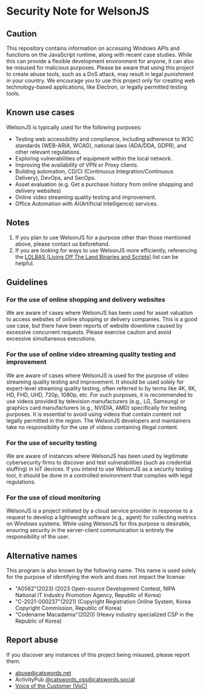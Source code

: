 # Security Note for WelsonJS

## Caution
This repository contains information on accessing Windows APIs and functions on the JavaScript runtime, along with recent case studies. While this can provide a flexible development environment for anyone, it can also be misused for malicious purposes. Please be aware that using this project to create abuse tools, such as a DoS attack, may result in legal punishment in your country. We encourage you to use this project only for creating web technology-based applications, like Electron, or legally permitted testing tools.

## Known use cases
WelsonJS is typically used for the following purposes:

  * Testing web accessibility and compliance, including adherence to W3C standards (WEB-ARIA, WCAG), national laws (ADA/DDA, GDPR), and other relevant regulations.
  * Exploring vulnerabilities of equipment within the local network.
  * Improving the availability of VPN or Proxy clients.
  * Building automation, CD/CI (Continuous Integration/Continuous Delivery), DevOps, and SecOps.
  * Asset evaluation (e.g. Get a purchase history from online shopping and delivery websites)
  * Online video streaming quality testing and improvement.
  * Office Automation with AI(Artificial Intelligence) services.

## Notes
  1. If you plan to use WelsonJS for a purpose other than those mentioned above, please contact us beforehand.
  2. If you are looking for ways to use WelsonJS more efficiently, referencing the [LOLBAS (Living Off The Land Binaries and Scripts)](https://lolbas-project.github.io/) list can be helpful.

## Guidelines

### For the use of online shopping and delivery websites
We are aware of cases where WelsonJS has been used for asset valuation to access websites of online shopping or delivery companies. This is a good use case, but there have been reports of website downtime caused by excessive concurrent requests. Please exercise caution and avoid excessive simultaneous executions.

### For the use of online video streaming quality testing and improvement
We are aware of cases where WelsonJS is used for the purpose of video streaming quality testing and improvement. It should be used solely for expert-level streaming quality testing, often referred to by terms like 4K, 8K, HD, FHD, UHD, 720p, 1080p, etc. For such purposes, it is recommended to use videos provided by television manufacturers (e.g., LG, Samsung) or graphics card manufacturers (e.g., NVIDIA, AMD) specifically for testing purposes. It is essential to avoid using videos that contain content not legally permitted in the region. The WelsonJS developers and maintainers take no responsibility for the use of videos containing illegal content.

### For the use of security testing
We are aware of instances where WelsonJS has been used by legitimate cybersecurity firms to discover and test vulnerabilities (such as credential stuffing) in IoT devices. If you intend to use WelsonJS as a security testing tool, it should be done in a controlled environment that complies with legal regulations.

### For the use of cloud monitoring
WelsonJS is a project initiated by a cloud service provider in response to a request to develop a lightweight software (e.g., agent) for collecting metrics on Windows systems. While using WelsonJS for this purpose is desirable, ensuring security in the server-client communication is entirely the responsibility of the user.

## Alternative names
This program is also known by the following name. This name is used solely for the purpose of identifying the work and does not impact the license:
- "A0562"(2023) (2023 Open-source Development Contest, NIPA National IT Industry Promotion Agency, Republic of Korea)
- "C-2021-000237"(2021) (Copyright Registration Online System, Korea Copyright Commission, Republic of Korea)
- "Codename Macadamia"(2020) (Heavy industry specialized CSP in the Republic of Korea)

## Report abuse
If you discover any instances of this project being misused, please report them.

- abuse@catswords.net
- ActivityPub [@catswords_oss@catswords.social](https://catswords.social/@catswords_oss)
- [Voice of the Customer (VoC)](https://policy.catswords.social/voc_en.html)
